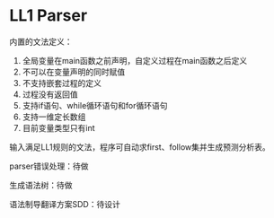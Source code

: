 # LL1 Parser

内置的文法定义：
1. 全局变量在main函数之前声明，自定义过程在main函数之后定义
2. 不可以在变量声明的同时赋值
3. 不支持嵌套过程的定义
4. 过程没有返回值
5. 支持if语句、while循环语句和for循环语句
6. 支持一维定长数组
7. 目前变量类型只有int

输入满足LL1规则的文法，程序可自动求first、follow集并生成预测分析表。

parser错误处理：待做

生成语法树：待做

语法制导翻译方案SDD：待设计
